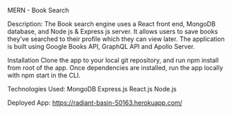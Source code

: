 MERN - Book Search

Description:
The Book search engine uses a React front end, MongoDB database, and Node js & Express js server. It allows users to save books they've searched to their profile which they can view later. The application is built using Google Books API, GraphQL API and Apollo Server.

Installation
Clone the app to your local git repository, and run npm install from root of the app. Once dependencies are installed, run the app locally with npm start in the CLI.

Technologies Used: MongoDB
Express.js
React.js
Node.js

Deployed App: https://radiant-basin-50163.herokuapp.com/